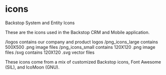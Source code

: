 # icons
Backstop System and Entity Icons

These are the icons used in the Backstop CRM and Mobile application.

/logos contains our company and product logos
/png_icons_large contains 500X500 .png image files
/png_icons_small contains 120X120 .png image files
/svg contains 120X120 .svg vector files

These icons come from a mix of customized Backstop icons, Font Awesome (SIL), and IcoMoon (GNU). 
